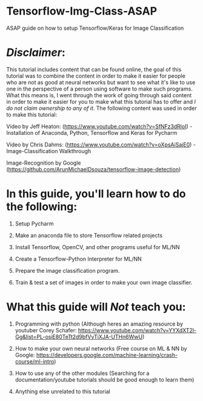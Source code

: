 # Tensorflow-Img-Class-ASAP
ASAP guide on how to setup Tensorflow/Keras for Image Classification

# *Disclaimer*:
This tutorial includes content that can be found online, the goal of this tutorial was to combine the content in order to make it easier for people who are not as good at neural networks but want to see what it's like to use one in the perspective of a person using software to make such programs. What this means is, I went through the work of going through said content in order to make it easier for you to make what this tutorial has to offer and *I do not claim ownership to any of it*. The following content was used in order to make this tutorial:

Video by Jeff Heaton: (https://www.youtube.com/watch?v=SfNFz3dRloI) - Installation of Anaconda, Python, Tensorflow and Keras for Pycharm

Video by Chris Dahms: (https://www.youtube.com/watch?v=oXpsAiSajE0) - Image-Classification Walkthrough

Image-Recognition by Google (https://github.com/ArunMichaelDsouza/tensorflow-image-detection)

# In this guide, you'll learn how to do the following:

1) Setup Pycharm

2) Make an anaconda file to store Tensorflow related projects

3) Install Tensorflow, OpenCV, and other programs useful for ML/NN

4) Create a Tensorflow-Python Interpreter for ML/NN

6) Prepare the image classification program.

7) Train & test a set of images in order to make your own image classifier.

# What this guide will *Not* teach you:

1) Programming with python (Although heres an amazing resource by youtuber Corey Schafer: https://www.youtube.com/watch?v=YYXdXT2l-Gg&list=PL-osiE80TeTt2d9bfVyTiXJA-UTHn6WwU)

2) How to make your own neural networks (Free course on ML & NN by Google: https://developers.google.com/machine-learning/crash-course/ml-intro)

3) How to use any of the other modules (Searching for a documentation/youtube tutorials should be good enough to learn them)

4) Anything else unrelated to this tutorial

